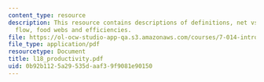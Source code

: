 ```yaml
---
content_type: resource
description: This resource contains descriptions of definitions, net vs. gross:, energy
  flow, food webs and efficiencies.
file: https://ol-ocw-studio-app-qa.s3.amazonaws.com/courses/7-014-introductory-biology-spring-2005/0b92b1125a29535daaf39f9081e90150_l18_productivity.pdf
file_type: application/pdf
resourcetype: Document
title: l18_productivity.pdf
uid: 0b92b112-5a29-535d-aaf3-9f9081e90150
---
```

